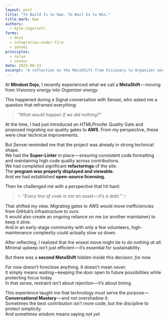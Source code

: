 ```yaml
---
layout: post
title: "To Build Is to Owe. To Wait Is to Win."
title_mark: Owe
authors: 
  - kyle-ingersoll
forms:
  - dojo
  - integration-under-fire
  - zensei
principles:
  - relax
  - center
date: 2025-08-23
excerpt: "A reflection on the MetaShift from Visionary to Organizer energy, where doing nothing—*for now*—becomes the wisest move."
---
```


At **Mindset Dojo**, I recently experienced what we call a **MetaShift** — moving from *Visionary energy* into *Organizer energy.*

This happened during a Signal conversation with Sensei, who asked me a question that reframed everything:

> *“What would happen if we did nothing?”*

At the time, I had just introduced an HTMLProofer Quality Gate and proposed migrating our quality gates to **AWS**. From my perspective, these were clear technical improvements.

But Sensei reminded me that the project was already in strong technical shape.  
We had the **Super-Linter** in place — ensuring consistent code formatting and maintaining high code quality across contributions.  
We had completed significant **refactorings** of the site.  
The **program was properly displayed and viewable.**  
And we had established **open-source licensing.**

Then he challenged me with a perspective that hit hard:

> ✨ *“Every line of code is not an asset — it’s a debt.”* ✨

That shifted my view. Migrating gates to AWS would move inefficiencies from GitHub’s infrastructure to *ours.*  
It would also create an ongoing reliance on me (or another maintainer) to keep it alive.  
And in an early-stage community with only a few volunteers, high-maintenance complexity could actually slow us down.

After reflecting, I realized that the wisest move might be to *do nothing at all.*  
Minimal upkeep isn’t just efficient — it’s essential for sustainability.

But there was a **second MetaShift** hidden inside this decision: *for now.*

*For now* doesn’t foreclose anything. It doesn’t mean *never.*  
It simply means waiting—keeping the door open to future possibilities while protecting focus today.  
In that sense, restraint isn’t about rejection — it’s about timing.

This experience taught me that technology must serve the purpose — **Conversational Mastery** — and not overshadow it.  
Sometimes the best contribution isn’t more code, but the discipline to protect simplicity.  
And sometimes wisdom means saying *not yet.*
